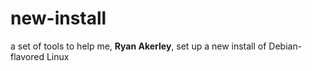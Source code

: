 # new-install

a set of tools to help me, **Ryan Akerley**, set up a new install of Debian-flavored Linux

